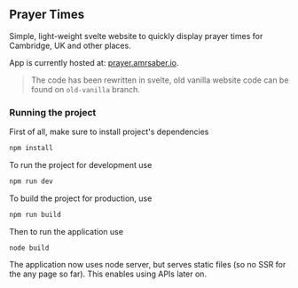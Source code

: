 ## Prayer Times

Simple, light-weight svelte website to quickly display prayer times for Cambridge, UK and other places.

App is currently hosted at: [prayer.amrsaber.io](https://prayer.amrsaber.io).

> The code has been rewritten in svelte, old vanilla website code can be found on `old-vanilla` branch.

### Running the project

First of all, make sure to install project's dependencies

```bash
npm install
```

To run the project for development use

```bash
npm run dev
```

To build the project for production, use

```bash
npm run build
```

Then to run the application use

```
node build
```

The application now uses node server, but serves static files (so no SSR for the any page so far). This enables using APIs later on.
